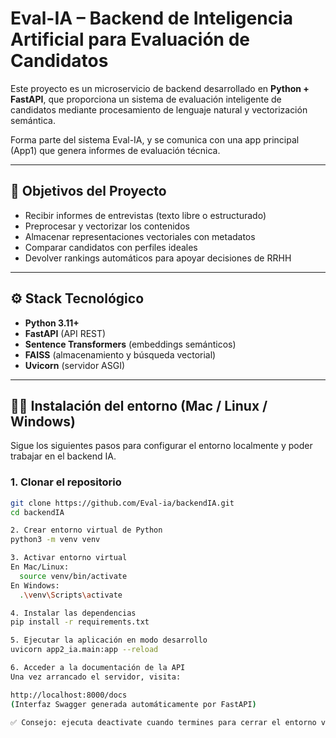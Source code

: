 # Eval-IA – Backend de Inteligencia Artificial para Evaluación de Candidatos

Este proyecto es un microservicio de backend desarrollado en **Python + FastAPI**, que proporciona un sistema de evaluación inteligente de candidatos mediante procesamiento de lenguaje natural y vectorización semántica.

Forma parte del sistema Eval-IA, y se comunica con una app principal (App1) que genera informes de evaluación técnica.

---

## 🚀 Objetivos del Proyecto

- Recibir informes de entrevistas (texto libre o estructurado)
- Preprocesar y vectorizar los contenidos
- Almacenar representaciones vectoriales con metadatos
- Comparar candidatos con perfiles ideales
- Devolver rankings automáticos para apoyar decisiones de RRHH

---

## ⚙️ Stack Tecnológico

- **Python 3.11+**
- **FastAPI** (API REST)
- **Sentence Transformers** (embeddings semánticos)
- **FAISS** (almacenamiento y búsqueda vectorial)
- **Uvicorn** (servidor ASGI)

---

## 🧑‍💻 Instalación del entorno (Mac / Linux / Windows)


Sigue los siguientes pasos para configurar el entorno localmente y poder trabajar en el backend IA.

### 1. Clonar el repositorio

```bash
git clone https://github.com/Eval-ia/backendIA.git
cd backendIA

2. Crear entorno virtual de Python
python3 -m venv venv

3. Activar entorno virtual
En Mac/Linux:
  source venv/bin/activate
En Windows:
  .\venv\Scripts\activate

4. Instalar las dependencias
pip install -r requirements.txt

5. Ejecutar la aplicación en modo desarrollo
uvicorn app2_ia.main:app --reload

6. Acceder a la documentación de la API
Una vez arrancado el servidor, visita:

http://localhost:8000/docs
(Interfaz Swagger generada automáticamente por FastAPI)

✅ Consejo: ejecuta deactivate cuando termines para cerrar el entorno virtual.
